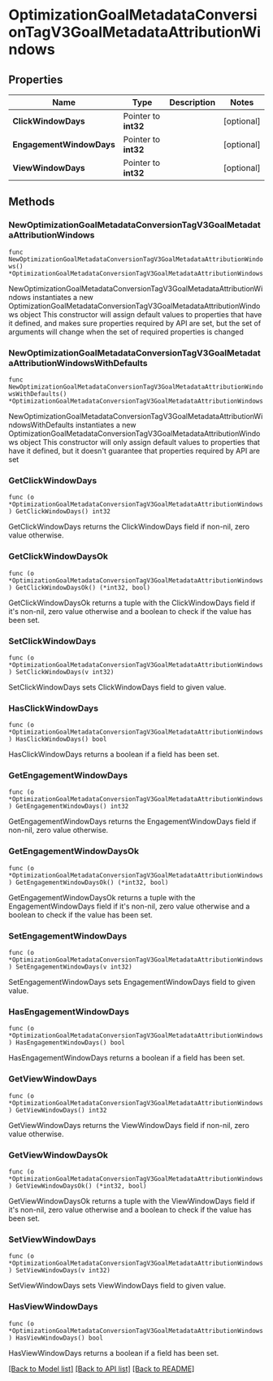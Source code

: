 # OptimizationGoalMetadataConversionTagV3GoalMetadataAttributionWindows

## Properties

Name | Type | Description | Notes
------------ | ------------- | ------------- | -------------
**ClickWindowDays** | Pointer to **int32** |  | [optional] 
**EngagementWindowDays** | Pointer to **int32** |  | [optional] 
**ViewWindowDays** | Pointer to **int32** |  | [optional] 

## Methods

### NewOptimizationGoalMetadataConversionTagV3GoalMetadataAttributionWindows

`func NewOptimizationGoalMetadataConversionTagV3GoalMetadataAttributionWindows() *OptimizationGoalMetadataConversionTagV3GoalMetadataAttributionWindows`

NewOptimizationGoalMetadataConversionTagV3GoalMetadataAttributionWindows instantiates a new OptimizationGoalMetadataConversionTagV3GoalMetadataAttributionWindows object
This constructor will assign default values to properties that have it defined,
and makes sure properties required by API are set, but the set of arguments
will change when the set of required properties is changed

### NewOptimizationGoalMetadataConversionTagV3GoalMetadataAttributionWindowsWithDefaults

`func NewOptimizationGoalMetadataConversionTagV3GoalMetadataAttributionWindowsWithDefaults() *OptimizationGoalMetadataConversionTagV3GoalMetadataAttributionWindows`

NewOptimizationGoalMetadataConversionTagV3GoalMetadataAttributionWindowsWithDefaults instantiates a new OptimizationGoalMetadataConversionTagV3GoalMetadataAttributionWindows object
This constructor will only assign default values to properties that have it defined,
but it doesn't guarantee that properties required by API are set

### GetClickWindowDays

`func (o *OptimizationGoalMetadataConversionTagV3GoalMetadataAttributionWindows) GetClickWindowDays() int32`

GetClickWindowDays returns the ClickWindowDays field if non-nil, zero value otherwise.

### GetClickWindowDaysOk

`func (o *OptimizationGoalMetadataConversionTagV3GoalMetadataAttributionWindows) GetClickWindowDaysOk() (*int32, bool)`

GetClickWindowDaysOk returns a tuple with the ClickWindowDays field if it's non-nil, zero value otherwise
and a boolean to check if the value has been set.

### SetClickWindowDays

`func (o *OptimizationGoalMetadataConversionTagV3GoalMetadataAttributionWindows) SetClickWindowDays(v int32)`

SetClickWindowDays sets ClickWindowDays field to given value.

### HasClickWindowDays

`func (o *OptimizationGoalMetadataConversionTagV3GoalMetadataAttributionWindows) HasClickWindowDays() bool`

HasClickWindowDays returns a boolean if a field has been set.

### GetEngagementWindowDays

`func (o *OptimizationGoalMetadataConversionTagV3GoalMetadataAttributionWindows) GetEngagementWindowDays() int32`

GetEngagementWindowDays returns the EngagementWindowDays field if non-nil, zero value otherwise.

### GetEngagementWindowDaysOk

`func (o *OptimizationGoalMetadataConversionTagV3GoalMetadataAttributionWindows) GetEngagementWindowDaysOk() (*int32, bool)`

GetEngagementWindowDaysOk returns a tuple with the EngagementWindowDays field if it's non-nil, zero value otherwise
and a boolean to check if the value has been set.

### SetEngagementWindowDays

`func (o *OptimizationGoalMetadataConversionTagV3GoalMetadataAttributionWindows) SetEngagementWindowDays(v int32)`

SetEngagementWindowDays sets EngagementWindowDays field to given value.

### HasEngagementWindowDays

`func (o *OptimizationGoalMetadataConversionTagV3GoalMetadataAttributionWindows) HasEngagementWindowDays() bool`

HasEngagementWindowDays returns a boolean if a field has been set.

### GetViewWindowDays

`func (o *OptimizationGoalMetadataConversionTagV3GoalMetadataAttributionWindows) GetViewWindowDays() int32`

GetViewWindowDays returns the ViewWindowDays field if non-nil, zero value otherwise.

### GetViewWindowDaysOk

`func (o *OptimizationGoalMetadataConversionTagV3GoalMetadataAttributionWindows) GetViewWindowDaysOk() (*int32, bool)`

GetViewWindowDaysOk returns a tuple with the ViewWindowDays field if it's non-nil, zero value otherwise
and a boolean to check if the value has been set.

### SetViewWindowDays

`func (o *OptimizationGoalMetadataConversionTagV3GoalMetadataAttributionWindows) SetViewWindowDays(v int32)`

SetViewWindowDays sets ViewWindowDays field to given value.

### HasViewWindowDays

`func (o *OptimizationGoalMetadataConversionTagV3GoalMetadataAttributionWindows) HasViewWindowDays() bool`

HasViewWindowDays returns a boolean if a field has been set.


[[Back to Model list]](../README.md#documentation-for-models) [[Back to API list]](../README.md#documentation-for-api-endpoints) [[Back to README]](../README.md)


